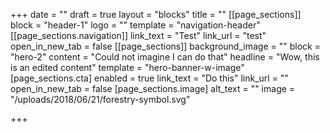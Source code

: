 +++
date = ""
draft = true
layout = "blocks"
title = ""
[[page_sections]]
block = "header-1"
logo = ""
template = "navigation-header"
[[page_sections.navigation]]
link_text = "Test"
link_url = "test"
open_in_new_tab = false
[[page_sections]]
background_image = ""
block = "hero-2"
content = "Could not imagine I can do that"
headline = "Wow, this is an edited content"
template = "hero-banner-w-image"
[page_sections.cta]
enabled = true
link_text = "Do this"
link_url = ""
open_in_new_tab = false
[page_sections.image]
alt_text = ""
image = "/uploads/2018/06/21/forestry-symbol.svg"

+++
